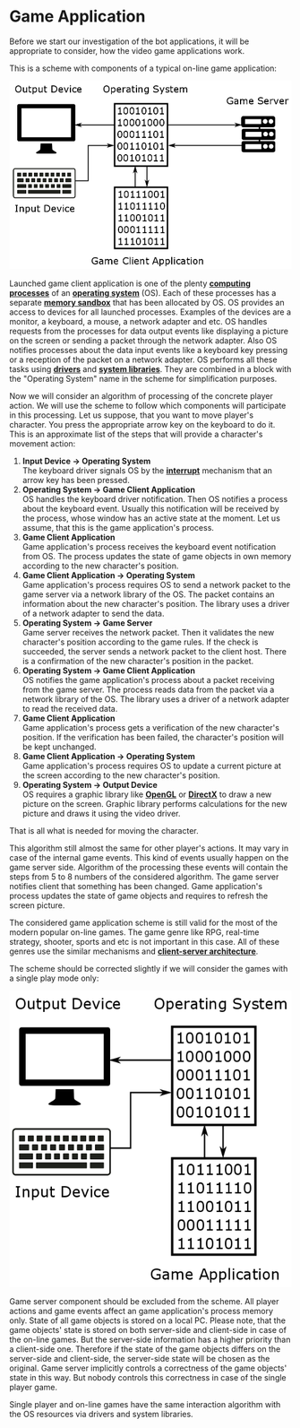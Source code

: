 # Game Application

Before we start our investigation of the bot applications, it will be appropriate to consider, how the video game applications work.

This is a scheme with components of a typical on-line game application:

![On-line Game Application Scheme](game-application.png)

Launched game client application is one of the plenty [**computing processes**](https://en.wikipedia.org/wiki/Process_%28computing%29) of an [**operating system**](https://en.wikipedia.org/wiki/Operating_system) (OS). Each of these processes has a separate [**memory sandbox**](http://duartes.org/gustavo/blog/post/anatomy-of-a-program-in-memory) that has been allocated by OS. OS provides an access to devices for all launched processes. Examples of the devices are a monitor, a keyboard, a mouse, a network adapter and etc. OS handles requests from the processes for data output events like displaying a picture on the screen or sending a packet through the network adapter. Also OS notifies processes about the data input events like a keyboard key pressing or a reception of the packet on a network adapter. OS performs all these tasks using [**drivers**](https://en.wikipedia.org/wiki/Device_driver) and [**system libraries**](https://en.wikipedia.org/wiki/Library_%28computing%29). They are combined in a block with the "Operating System" name in the scheme for simplification purposes.

Now we will consider an algorithm of processing of the concrete player action. We will use the scheme to follow which components will participate in this processing. Let us suppose, that you want to move player's character. You press the appropriate arrow key on the keyboard to do it. This is an approximate list of the steps that will provide a character's movement action:

1. **Input Device -> Operating System**<br/>
The keyboard driver signals OS by the [**interrupt**](https://en.wikipedia.org/wiki/Interrupt) mechanism that an arrow key has been pressed.
2. **Operating System -> Game Client Application**<br/>
OS handles the keyboard driver notification. Then OS notifies a process about the keyboard event. Usually this notification will be received by the process, whose window has an active state at the moment. Let us assume, that this is the game application's process.
3. **Game Client Application**<br/>
Game application's process receives the keyboard event notification from OS. The process updates the state of game objects in own memory according to the new character's position.
4. **Game Client Application -> Operating System**<br/>
Game application's process requires OS to send a network packet to the game server via a network library of the OS. The packet contains an information about the new character's position. The library uses a driver of a network adapter to send the data.
5. **Operating System -> Game Server**<br/>
Game server receives the network packet. Then it validates the new character's position according to the game rules. If the check is succeeded, the server sends a network packet to the client host. There is a confirmation of the new character's position in the packet.
6. **Operating System -> Game Client Application**<br/>
OS notifies the game application's process about a packet receiving from the game server. The process reads data from the packet via a network library of the OS. The library uses a driver of a network adapter to read the received data.
6. **Game Client Application**<br/>
Game application's process gets a verification of the new character's position. If the verification has been failed, the character's position will be kept unchanged.
7. **Game Client Application -> Operating System**<br/>
Game application's process requires OS to update a current picture at the screen according to the new character's position.
8. **Operating System -> Output Device**<br/>
OS requires a graphic library like [**OpenGL**](https://en.wikipedia.org/wiki/OpenGL) or [**DirectX**](https://en.wikipedia.org/wiki/DirectX) to draw a new picture on the screen. Graphic library performs calculations for the new picture and draws it using the video driver.

That is all what is needed for moving the character.

This algorithm still almost the same for other player's actions. It may vary in case of the internal game events. This kind of events usually happen on the game server side. Algorithm of the processing these events will contain the steps from 5 to 8 numbers of the considered algorithm. The game server notifies client that something has been changed. Game application's process updates the state of game objects and requires to refresh the screen picture.

The considered game application scheme is still valid for the most of the modern popular on-line games. The game genre like RPG, real-time strategy, shooter, sports and etc is not important in this case. All of these genres use the similar mechanisms and [**client-server architecture**](https://en.wikipedia.org/wiki/Client%E2%80%93server_model).

The scheme should be corrected slightly if we will consider the games with a single play mode only:

![Local Game Application Scheme](game-local-application.png)

Game server component should be excluded from the scheme. All player actions and game events affect an game application's process memory only. State of all game objects is  stored on a local PC. Please note, that the game objects' state is stored on both server-side and client-side in case of the on-line games. But the server-side information has a higher priority than a client-side one. Therefore if the state of the game objects differs on the server-side and client-side, the server-side state will be chosen as the original. Game server implicitly controls a correctness of the game objects' state in this way. But nobody controls this correctness in case of the single player game.

Single player and on-line games have the same interaction algorithm with the OS resources via drivers and system libraries.
